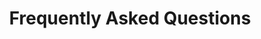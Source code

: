 ---
title: Frequently Asked Questions

# faq
faqs:
- title: "Use service data to identify your most common questions"
  content: "Your FAQ page should address the most common questions customers have about your
  products, services, and brand as a whole. The best way to identify those questions is to tap into your customer service data and see which problems customers are consistently reaching out to you with.


  If you have a help desk or call center software you can easily discover the most popular questions that customers have for your team. Some ticketing systems even offer tagging features that allow agents to label individual tickets which then automatically categorizes them in a stored database. That way, you can sort your tickets by topic, date, or popularity, when you're analyzing your team's data."

- title: "Use service data to identify your most common questions"
  content: "Your FAQ page should address the most common questions customers have about your
  products, services, and brand as a whole. The best way to identify those questions is to tap into your customer service data and see which problems"

- title: "Use service data to identify?"
  content: "Your FAQ page should address the most common questions customers have about your
  products, services, and brand as a whole. The best way to identify those questions is to tap into your customer service data and see which problems customers are consistently reaching out to you with."


---